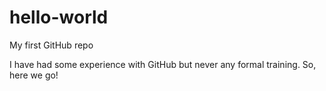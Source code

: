 # hello-world
My first GitHub repo

I have had some experience with GitHub but never any formal training.  So, here we go!
